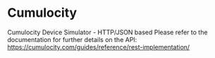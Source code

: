 # Cumulocity
Cumulocity Device Simulator - HTTP/JSON based 
Please refer to the documentation for further details on the API:
https://cumulocity.com/guides/reference/rest-implementation/
